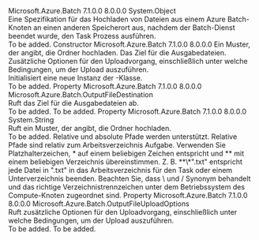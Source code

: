 <Type Name="OutputFile" FullName="Microsoft.Azure.Batch.OutputFile">
  <TypeSignature Language="C#" Value="public class OutputFile" />
  <TypeSignature Language="ILAsm" Value=".class public auto ansi beforefieldinit OutputFile extends System.Object" />
  <TypeSignature Language="DocId" Value="T:Microsoft.Azure.Batch.OutputFile" />
  <TypeSignature Language="VB.NET" Value="Public Class OutputFile" />
  <TypeSignature Language="F#" Value="type OutputFile = class&#xA;    interface ITransportObjectProvider&lt;OutputFile&gt;&#xA;    interface IPropertyMetadata&#xA;    interface IModifiable&#xA;    interface IReadOnly" />
  <AssemblyInfo>
    <AssemblyName>Microsoft.Azure.Batch</AssemblyName>
    <AssemblyVersion>7.1.0.0</AssemblyVersion>
    <AssemblyVersion>8.0.0.0</AssemblyVersion>
  </AssemblyInfo>
  <Base>
    <BaseTypeName>System.Object</BaseTypeName>
  </Base>
  <Interfaces />
  <Docs>
    <summary>
            Eine Spezifikation für das Hochladen von Dateien aus einem Azure Batch-Knoten an einen anderen Speicherort aus, nachdem der Batch-Dienst beendet wurde, den Task Prozess ausführen.
            </summary>
    <remarks>To be added.</remarks>
  </Docs>
  <Members>
    <Member MemberName=".ctor">
      <MemberSignature Language="C#" Value="public OutputFile (string filePattern, Microsoft.Azure.Batch.OutputFileDestination destination, Microsoft.Azure.Batch.OutputFileUploadOptions uploadOptions);" />
      <MemberSignature Language="ILAsm" Value=".method public hidebysig specialname rtspecialname instance void .ctor(string filePattern, class Microsoft.Azure.Batch.OutputFileDestination destination, class Microsoft.Azure.Batch.OutputFileUploadOptions uploadOptions) cil managed" />
      <MemberSignature Language="DocId" Value="M:Microsoft.Azure.Batch.OutputFile.#ctor(System.String,Microsoft.Azure.Batch.OutputFileDestination,Microsoft.Azure.Batch.OutputFileUploadOptions)" />
      <MemberSignature Language="VB.NET" Value="Public Sub New (filePattern As String, destination As OutputFileDestination, uploadOptions As OutputFileUploadOptions)" />
      <MemberSignature Language="F#" Value="new Microsoft.Azure.Batch.OutputFile : string * Microsoft.Azure.Batch.OutputFileDestination * Microsoft.Azure.Batch.OutputFileUploadOptions -&gt; Microsoft.Azure.Batch.OutputFile" Usage="new Microsoft.Azure.Batch.OutputFile (filePattern, destination, uploadOptions)" />
      <MemberType>Constructor</MemberType>
      <AssemblyInfo>
        <AssemblyName>Microsoft.Azure.Batch</AssemblyName>
        <AssemblyVersion>7.1.0.0</AssemblyVersion>
        <AssemblyVersion>8.0.0.0</AssemblyVersion>
      </AssemblyInfo>
      <Parameters>
        <Parameter Name="filePattern" Type="System.String" />
        <Parameter Name="destination" Type="Microsoft.Azure.Batch.OutputFileDestination" />
        <Parameter Name="uploadOptions" Type="Microsoft.Azure.Batch.OutputFileUploadOptions" />
      </Parameters>
      <Docs>
        <param name="filePattern">Ein Muster, der angibt, die Ordner hochladen.</param>
        <param name="destination">Das Ziel für die Ausgabedateien.</param>
        <param name="uploadOptions">Zusätzliche Optionen für den Uploadvorgang, einschließlich unter welche Bedingungen, um der Upload auszuführen.</param>
        <summary>
            Initialisiert eine neue Instanz der <see cref="T:Microsoft.Azure.Batch.OutputFile" />-Klasse.
            </summary>
        <remarks>To be added.</remarks>
      </Docs>
    </Member>
    <Member MemberName="Destination">
      <MemberSignature Language="C#" Value="public Microsoft.Azure.Batch.OutputFileDestination Destination { get; }" />
      <MemberSignature Language="ILAsm" Value=".property instance class Microsoft.Azure.Batch.OutputFileDestination Destination" />
      <MemberSignature Language="DocId" Value="P:Microsoft.Azure.Batch.OutputFile.Destination" />
      <MemberSignature Language="VB.NET" Value="Public ReadOnly Property Destination As OutputFileDestination" />
      <MemberSignature Language="F#" Value="member this.Destination : Microsoft.Azure.Batch.OutputFileDestination" Usage="Microsoft.Azure.Batch.OutputFile.Destination" />
      <MemberType>Property</MemberType>
      <AssemblyInfo>
        <AssemblyName>Microsoft.Azure.Batch</AssemblyName>
        <AssemblyVersion>7.1.0.0</AssemblyVersion>
        <AssemblyVersion>8.0.0.0</AssemblyVersion>
      </AssemblyInfo>
      <ReturnValue>
        <ReturnType>Microsoft.Azure.Batch.OutputFileDestination</ReturnType>
      </ReturnValue>
      <Docs>
        <summary>
            Ruft das Ziel für die Ausgabedateien ab.
            </summary>
        <value>To be added.</value>
        <remarks>To be added.</remarks>
      </Docs>
    </Member>
    <Member MemberName="FilePattern">
      <MemberSignature Language="C#" Value="public string FilePattern { get; }" />
      <MemberSignature Language="ILAsm" Value=".property instance string FilePattern" />
      <MemberSignature Language="DocId" Value="P:Microsoft.Azure.Batch.OutputFile.FilePattern" />
      <MemberSignature Language="VB.NET" Value="Public ReadOnly Property FilePattern As String" />
      <MemberSignature Language="F#" Value="member this.FilePattern : string" Usage="Microsoft.Azure.Batch.OutputFile.FilePattern" />
      <MemberType>Property</MemberType>
      <AssemblyInfo>
        <AssemblyName>Microsoft.Azure.Batch</AssemblyName>
        <AssemblyVersion>7.1.0.0</AssemblyVersion>
        <AssemblyVersion>8.0.0.0</AssemblyVersion>
      </AssemblyInfo>
      <ReturnValue>
        <ReturnType>System.String</ReturnType>
      </ReturnValue>
      <Docs>
        <summary>
            Ruft ein Muster, der angibt, die Ordner hochladen.
            </summary>
        <value>To be added.</value>
        <remarks>
            Relative und absolute Pfade werden unterstützt. Relative Pfade sind relativ zum Arbeitsverzeichnis Aufgabe. Verwenden Sie Platzhalterzeichen, * auf einem beliebigen Zeichen entspricht und ** mit einem beliebigen Verzeichnis übereinstimmen. Z. B. **\*".txt" entspricht jede Datei in ".txt" in das Arbeitsverzeichnis für den Task oder einem Unterverzeichnis beenden. Beachten Sie, dass \ und / Synonym behandelt und das richtige Verzeichnistrennzeichen unter dem Betriebssystem des Compute-Knoten zugeordnet sind.
            </remarks>
      </Docs>
    </Member>
    <Member MemberName="UploadOptions">
      <MemberSignature Language="C#" Value="public Microsoft.Azure.Batch.OutputFileUploadOptions UploadOptions { get; }" />
      <MemberSignature Language="ILAsm" Value=".property instance class Microsoft.Azure.Batch.OutputFileUploadOptions UploadOptions" />
      <MemberSignature Language="DocId" Value="P:Microsoft.Azure.Batch.OutputFile.UploadOptions" />
      <MemberSignature Language="VB.NET" Value="Public ReadOnly Property UploadOptions As OutputFileUploadOptions" />
      <MemberSignature Language="F#" Value="member this.UploadOptions : Microsoft.Azure.Batch.OutputFileUploadOptions" Usage="Microsoft.Azure.Batch.OutputFile.UploadOptions" />
      <MemberType>Property</MemberType>
      <AssemblyInfo>
        <AssemblyName>Microsoft.Azure.Batch</AssemblyName>
        <AssemblyVersion>7.1.0.0</AssemblyVersion>
        <AssemblyVersion>8.0.0.0</AssemblyVersion>
      </AssemblyInfo>
      <ReturnValue>
        <ReturnType>Microsoft.Azure.Batch.OutputFileUploadOptions</ReturnType>
      </ReturnValue>
      <Docs>
        <summary>
            Ruft zusätzliche Optionen für den Uploadvorgang, einschließlich unter welche Bedingungen, um der Upload auszuführen.
            </summary>
        <value>To be added.</value>
        <remarks>To be added.</remarks>
      </Docs>
    </Member>
  </Members>
</Type>